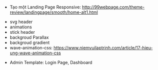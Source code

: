 
- Tạo một Landing Page Responsive: http://99webpage.com/theme-review/landingpage/smooth/home-alt1.html
 
 + svg header
 + animations
 + stick header
 + backgroud Parallax
 + backgroud gradient
 + wave-animation-css: https://www.niemvuilaptrinh.com/article/17-hieu-ung-wave-animation-css

- Admin Template: Login Page, Dashboard